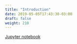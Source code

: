 ```yaml
---
title: "Introduction"
date: 2019-05-05T17:43:30-03:00
draft: false
weight: 210
---
```


[Jupyter notebook](https://nbviewer.jupyter.org/github/gmoncarz/machine_learning_tour/blob/master/notebooks/03_logistic_regression_part_01__introduction.ipynb)

<div> 
    <object type="text/html" width="100%" height="1000" data="https://nbviewer.jupyter.org/github/gmoncarz/machine_learning_tour/blob/master/notebooks/03_logistic_regression_part_01__introduction.ipynb">
    </object>
</div>

